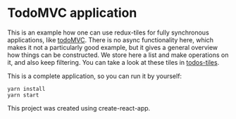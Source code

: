 # TodoMVC application

This is an example how one can use redux-tiles for fully synchronous applications, like [todoMVC](http://todomvc.com/). There is no async functionality here, which makes it not a particularly good example, but it gives a general overview how things can be constructed. We store here a list and make operations on it, and also keep filtering.
You can take a look at these tiles in [todos-tiles](./src/tiles/todos.js).

This is a complete application, so you can run it by yourself:
```shell
yarn install
yarn start
```

This project was created using create-react-app.
